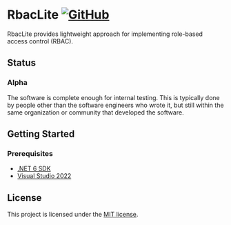 # RbacLite [![GitHub](https://img.shields.io/github/license/kokhans/rbaclite?style=flat-square)](LICENSE)

RbacLite provides lightweight approach for implementing role-based access control (RBAC).

## Status

### Alpha

The software is complete enough for internal testing. This is typically done by people other than the software engineers who wrote it, but still within the same organization or community that developed the software.

## Getting Started

### Prerequisites

- [.NET 6 SDK](https://dotnet.microsoft.com/en-us/download/dotnet/6.0)
- [Visual Studio 2022](https://visualstudio.microsoft.com/vs/)

## License

This project is licensed under the [MIT license](LICENSE).